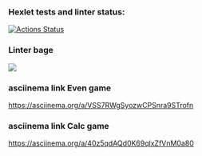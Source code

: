 ### Hexlet tests and linter status:
[![Actions Status](https://github.com/enterNewUsername/java-project-61/workflows/hexlet-check/badge.svg)](https://github.com/enterNewUsername/java-project-61/actions)
### Linter bage
<a href="https://codeclimate.com/github/enterNewUsername/java-project-61/maintainability"><img src="https://api.codeclimate.com/v1/badges/88020ea2159c2242dae7/maintainability" /></a>
### asciinema link Even game
https://asciinema.org/a/VSS7RWgSyozwCPSnra9STrofn
### asciinema link Calc game
https://asciinema.org/a/40z5qdAQd0K69qlxZfVnM0a80
